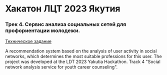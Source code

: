 # Хакатон ЛЦТ 2023 Якутия
### Трек 4. Сервис анализа социальных сетей для профориентации молодежи.
[Техническое задание](readme/Technical_specifications.pdf)

A recommendation system based on the analysis of user activity in social networks, which determines the most suitable professions for this user. The project was developed at the LDT 2023 Yakutia Hackathon. Track 4 "Social network analysis service for youth career counseling".
